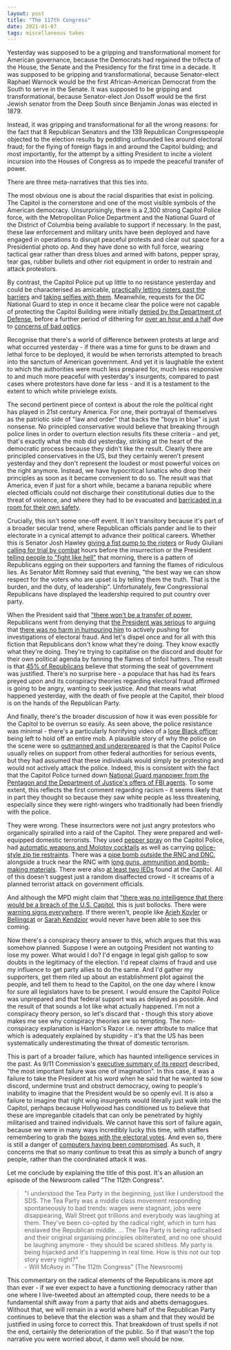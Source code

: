 ```yaml
---
layout: post
title: "The 117th Congress"
date: 2021-01-07
tags: miscellaneous takes 
---
```


Yesterday was supposed to be a gripping and transformational moment for American governance, because the Democrats had regained the trifecta of the House, the Senate and the Presidency for the first time in a decade. It was supposed to be gripping and transformational, because Senator-elect Raphael Warnock would be the first African-American Democrat from the South to serve in the Senate. It was supposed to be gripping and transformational, because Senator-elect Jon Ossoff would be the first Jewish senator from the Deep South since Benjamin Jonas was elected in 1879.

Instead, it was gripping and transformational for all the wrong reasons: for the fact that 8 Republican Senators and the 139 Republican Congresspeople objected to the election results by peddling unfounded lies around electoral fraud; for the flying of foreign flags in and around the Capitol bulding; and most importantly, for the attempt by a sitting President to incite a violent incursion into the Houses of Congress as to impede the peaceful transfer of power.

There are three meta-narratives that this ties into. 

The most obvious one is about the racial disparities that exist in policing. The Capitol is the cornerstone and one of the most visible symbols of the American democracy. Unsurprisingly, there is a 2,300 strong Capitol Police force, with the Metropolitan Police Department and the National Guard of the District of Columbia being available to support if necessary. In the past, these law enforcement and military units have been deployed and have engaged in operations to disrupt peaceful protests and clear out space for a Presidential photo op. And they have done so with full force, wearing tactical gear rather than dress blues and armed with batons, pepper spray, tear gas, rubber bullets and other riot equipment in order to restrain and attack protestors.

By contrast, the Capitol Police put up little to no resistance yesterday and could be characterised as amicable, [practically letting rioters past the barriers](https://twitter.com/cevansavenger/status/1346920924310867968) and [taking selfies with them](https://twitter.com/bubbaprog/status/1346920198461419520). Meanwhile, requests for the DC National Guard to step in once it became clear the police were not capable of protecting the Capitol Building were initially [denied by the Department of Defense](https://twitter.com/byaaroncdavis/status/1346908166030766080), before a further period of dithering for [over an hour and a half](https://twitter.com/McCormackJohn/status/1347304394128322577) due to [concerns of bad optics](https://twitter.com/reporterjoe/status/1346913304221016065). 

Recognise that there's a world of difference between protests at large and what occurred yesterday - if there was a time for guns to be drawn and lethal force to be deployed, it would be when terrorists attempted to breach into the sanctum of American government. And yet it is laughable the extent to which the authorities were much less prepared for, much less responsive to and much more peaceful with yesterday's insurgents, compared to past cases where protestors have done far less - and it is a testament to the extent to which white privielege exists. 

The second pertinent piece of context is about the role the political right has played in 21st century America. For one, their portrayal of themselves as the patriotic side of "law and order" that backs the "boys in blue" is just nonsense. No principled conservative would believe that breaking through police lines in order to overturn election results fits these criteria - and yet, that's exactly what the mob did yesterday, striking at the heart of the democratic process because they didn't like the result. Clearly there are principled conservatives in the US, but they certainly weren't present yesterday and they don't represent the loudest or most powerful voices on the right anymore. Instead, we have hypocritical lunatics who drop their principles as soon as it became convenient to do so. The result was that America, even if just for a short while, became a banana republic where elected officials could not discharge their constitutional duties due to the threat of violence, and where they had to be evacuated and [barricaded in a room for their own safety](https://twitter.com/ragipsoylu/status/1346907414919061509).

Crucially, this isn't some one-off event. It isn't transitory because it's part of a broader secular trend, where Republican officials pander and lie to their electorate in a cynical attempt to advance their political careers. Whether this is Senator Josh Hawley [giving a fist pump to the rioters](https://twitter.com/ManuelQ/status/1346913744736157714) or Rudy Giuliani [calling for trial by combat](https://twitter.com/politico/status/1347228936896450561) hours before the insurrection or the President [telling people to "fight like hell"](https://twitter.com/jacknicas/status/1346917022819524611) that morning, there is a pattern of Republicans egging on their supporters and fanning the flames of ridiculous lies. As Senator Mitt Romney said that evening, "the best way we can show respect for the voters who are upset is by telling them the truth. That is the burden, and the duty, of leadership". Unfortunately, few Congressional Republicans have displayed the leadership required to put country over party. 

When the President said that ["there won't be a transfer of power](https://twitter.com/crampell/status/1347033924774588417), Republicans went from denying that [the President was serious](https://twitter.com/crampell/status/1347033927370895360) to arguing that [there was no harm in humouring him](https://twitter.com/crampell/status/1347033928683696131) to actively pushing for investigations of electoral fraud. And let's dispel once and for all with this fiction that Republicans don't know what they're doing. They know exactly what they're doing. They're trying to capitalise on the discord and doubt for their own political agenda by fanning the flames of tinfoil hatters. The result is that [45% of Republicans](https://twitter.com/crampell/status/1347007675855302656) believe that storming the seat of government was justified. There's no surprise here - a populace that has had its fears preyed upon and its conspiracy theories regarding electoral fraud affirmed is going to be angry, wanting to seek justice. And that means what happened yesterday, with the death of five people at the Capitol, their blood is on the hands of the Republican Party.

And finally, there's the broader discussion of how it was even possible for the Capitol to be overrun so easily. As seen above, the police resistance was minimal - there's a particularly horrifying video of a [lone Black officer](https://twitter.com/igorbobic/status/1346911809274478594) being left to hold off an entire mob. A plausible story of why the police on the scene were so [outmanned and underprepared](https://twitter.com/RyanDEnos/status/1347028542316548097) is that the Capitol Police usually relies on support from other federal authorities for serious events, but they had assumed that these individuals would simply be protesting and would not actively attack the police. Indeed, this is consistent with the fact that the Capitol Police turned down [National Guard manpower from the Pentagon and the Department of Justice's offers of FBI agents](https://twitter.com/JonLemire/status/1347311706196873218). To some extent, this reflects the first comment regarding racism - it seems likely that in part they thought so because they saw white people as less threatening, especially since they were right-wingers who traditionally had been friendly with the police.

They were wrong. These insurrectors were not just angry protestors who organically spiralled into a raid of the Capitol. They were prepared and well-equipped domestic terrorists. They used [pepper spray](https://twitter.com/Tom_Winter/status/1347229429681037316) on the Capitol Police, had [automatic weapons and Molotov cocktails](https://twitter.com/keithlalexander/status/1347289481922162690) as well as carrying [police-style zip tie restraints](https://twitter.com/jsrailton/status/1347011413101998080). There was a [pipe bomb outside the RNC and DNC](https://twitter.com/AnaCabrera/status/1346937843919294467), alongside a truck near the RNC with [long guns, ammunition and bomb-making materials](https://twitter.com/DevlinBarrett/status/1346994538280325120). There were also [at least two IEDs](https://twitter.com/derekwillis/status/1347190874963378177) found at the Capitol. All of this doesn't suggest just a random disaffected crowd - it screams of a planned terrorist attack on government officials.

And although the MPD might claim that ["there was no intelligence that there would be a breach of the U.S. Capitol](https://twitter.com/KarenAttiah/status/1347231494574661632), this is just bollocks. There were [warning signs everywhere](https://www.buzzfeednews.com/article/janelytvynenko/trump-rioters-planned-online). If there weren't, people like [Arieh Kovler](https://twitter.com/ariehkovler/status/1341016471795843080) or [Bellingcat](https://twitter.com/bellingcat/status/1346521411318329344) or [Sarah Kendzior](https://twitter.com/sarahkendzior/status/1346618346364657665) would never have been able to see this coming. 

Now there's a conspiracy theory answer to this, which argues that this was somehow planned. Suppose I were an outgoing President not wanting to lose my power. What would I do? I'd engage in legal gish gallop to sow doubts in the legitimacy of the election. I'd repeat claims of fraud and use my influence to get party allies to do the same. And I'd gather my supporters, get them riled up about an establishment plot against the people, and tell them to head to the Capitol, on the one day where I know for sure all legislators have to be present. I would ensure the Capitol Police was unprepared and that federal support was as delayed as possible. And the result of that sounds a lot like what actually happened. I'm not a conspiracy theory person, so let's discard that - though this story above makes me see why conspiracy theories are so tempting. The non-conspiracy explanation is Hanlon's Razor i.e. never attribute to malice that which is adequately explained by stupidity - it's that the US has been systematically underestimating the threat of domestic terrorism. 

This is part of a broader failure, which has haunted intelligence services in the past. As 9/11 Commission's [executive summary of its report](https://govinfo.library.unt.edu/911/report/911Report_Exec.htm) described, "the most important failure was one of imagination". In this case, it was a failure to take the President at his word when he said that he wanted to sow discord, undermine trust and obstruct democracy, owing to people's inability to imagine that the President would be so openly evil. It is also a failure to imagine that right wing insurgents would literally just walk into the Capitol, perhaps because Hollywood has conditioned us to believe that these are impreganble citadels that can only be penetrated by highly militarised and trained individuals. We cannot have this sort of failure again, because we were in many ways incredibly lucky this time, with staffers remembering to grab the [boxes with the electoral votes](https://twitter.com/thehill/status/1346955728834191360). And even so, there is still a danger of [computers having been compromised](https://twitter.com/marcambinder/status/1346970583934799872). As such, it concerns me that so many continue to treat this as simply a bunch of angry people, rather than the coordinated attack it was. 

Let me conclude by explaining the title of this post. It's an allusion an episode of the Newsroom called "The 112th Congress".

> "I understood the Tea Party in the beginning, just like I understood the SDS. The Tea Party was a middle class movement responding spontaneously to bad trends: wages were stagnant, jobs were disappearing, Wall Street got trillions and everybody was laughing at them. They've been co-opted by the radical right, which in turn has enslaved the Republican middle. ... The Tea Party is being radicalised and their original organising principles obliterated, and no one should be laughing anymore - they should be scared shitless. My party is being hijacked and it's happening in real time. How is this not our top story every night?" <br>
> \- Will McAvoy in "The 112th Congress" (The Newsroom)

This commentary on the radical elements of the Republicans is more apt than ever - if we ever expect to have a functioning democracy rather than one where I live-tweeted about an attempted coup, there needs to be a fundamental shift away from a party that aids and abetts demagogues. Without that, we will remain in a world where half of the Republican Party continues to believe that the election was a sham and that they would be justified in using force to correct this. That breakdown of trust spells if not the end, certainly the deterioration of the public. So if that wasn't the top narrative you were worried about, it damn well should be now.
